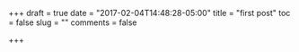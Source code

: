 +++
draft = true
date = "2017-02-04T14:48:28-05:00"
title = "first post"
toc = false
slug = ""
comments = false

+++

